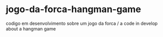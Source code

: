 # jogo-da-forca-hangman-game
codigo em desenvolvimento sobre um jogo da forca / a code in develop about a hangman game
